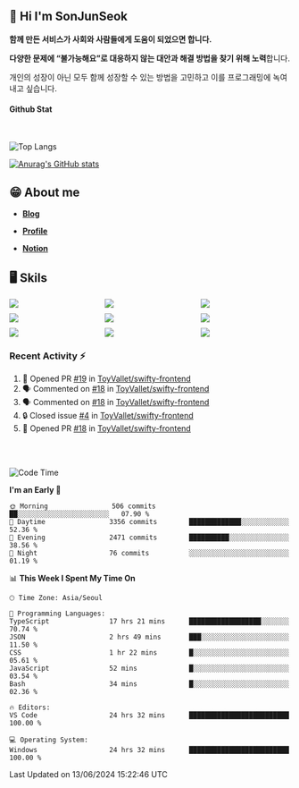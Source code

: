 ## 👋 Hi I'm SonJunSeok

**함께 만든 서비스가 사회와 사람들에게 도움이 되었으면 합니다.** 

**다양한 문제에 “불가능해요”로 대응하지 않는 대안과 해결 방법을 찾기 위해 노력**합니다. 

개인의 성장이 아닌 모두 함께 성장할 수 있는 방법을 고민하고 이를 프로그래밍에 녹여내고 싶습니다.

#### Github Stat
<div style="margin-top:50px;">

![Top Langs](https://github-readme-stats.vercel.app/api/top-langs/?username=kd02109&layout=compact&bg_color=dbf4ff&title_color=67adcc&text_color=67adcc&hide_border=true&show_icons=true&icon_color=67adcc&rank_icon=github&count_private=true&card_width=400px&card_height=300px)

[![Anurag's GitHub stats](https://github-readme-stats.vercel.app/api?username=kd02109&bg_color=dbf4ff&title_color=67adcc&text_color=67adcc&hide_border=true&show_icons=true&icon_color=67adcc&rank_icon=github&count_private=true&card_width=250px)](https://github.com/anuraghazra/github-readme-stats)


</div>



## 😁 About me
-  <a href="https://sonblog.vercel.app/" target="_blank"><strong>Blog</strong></a>

-  <a href="https://nostalgic-marquis-7af.notion.site/Frontend-Engineer-ec9b6e38c7824e7fb7f6fca4fc8564a5?pvs=74" target="_blank"><strong>Profile</strong></a>

-  <a href="https://nostalgic-marquis-7af.notion.site/Front-End-f0f3b7fcec3045c482c1cd33dfcf2abc?pvs=74" target="_blank"><strong>Notion</strong></a>

## 🖥️ Skils


<div style="display:grid; grid-template-rows:repeat(3, 1fr); grid-template-columns:repeat(3, 1fr); gap:10px">
  <img src="https://img.shields.io/badge/javascript-F7DF1E?style=flat-square&logo=javascript&logoColor=black"> 
  <img src="https://img.shields.io/badge/typescript-3178C6?style=flat-square&logo=typescript&logoColor=white"/>
  <img src="https://img.shields.io/badge/react-61DAFB?style=flat-square&logo=react&logoColor=black"/>
  <img src="https://img.shields.io/badge/redux-764ABC?style=flat-square&logo=redux&logoColor=white"/>
  <img src="https://img.shields.io/badge/styledcomponents-DB7093?style=flat-square&logo=styledcomponents&logoColor=white"/>
  <img src="https://img.shields.io/badge/tailwindcss-06B6D4?style=flat-square&logo=tailwindcss&logoColor=white"/>
  <img src="https://img.shields.io/badge/reactquery-FF4154?style=flat-square&logo=reactquery&logoColor=white"/>
  <img src="https://img.shields.io/badge/Next.js-B4B4DC?style=flat&logo=Next.js&logoColor=black"/>
  <img src="https://img.shields.io/badge/reactrouter-CA4245?style=flat-square&logo=reactrouter&logoColor=white"/>
</div>

### Recent Activity :zap:
<!--START_SECTION:activity-->
1. 💪 Opened PR [#19](https://github.com/ToyVallet/swifty-frontend/pull/19) in [ToyVallet/swifty-frontend](https://github.com/ToyVallet/swifty-frontend)
2. 🗣 Commented on [#18](https://github.com/ToyVallet/swifty-frontend/pull/18#issuecomment-2164940388) in [ToyVallet/swifty-frontend](https://github.com/ToyVallet/swifty-frontend)
3. 🗣 Commented on [#18](https://github.com/ToyVallet/swifty-frontend/pull/18#issuecomment-2164167395) in [ToyVallet/swifty-frontend](https://github.com/ToyVallet/swifty-frontend)
4. 🔒 Closed issue [#4](https://github.com/ToyVallet/swifty-frontend/issues/4) in [ToyVallet/swifty-frontend](https://github.com/ToyVallet/swifty-frontend)
5. 💪 Opened PR [#18](https://github.com/ToyVallet/swifty-frontend/pull/18) in [ToyVallet/swifty-frontend](https://github.com/ToyVallet/swifty-frontend)
<!--END_SECTION:activity-->

<br/>
<br/>

<!--START_SECTION:waka-->
![Code Time](http://img.shields.io/badge/Code%20Time-1%2C757%20hrs%209%20mins-blue)

**I'm an Early 🐤** 

```text
🌞 Morning                506 commits         ██░░░░░░░░░░░░░░░░░░░░░░░   07.90 % 
🌆 Daytime                3356 commits        █████████████░░░░░░░░░░░░   52.36 % 
🌃 Evening                2471 commits        ██████████░░░░░░░░░░░░░░░   38.56 % 
🌙 Night                  76 commits          ░░░░░░░░░░░░░░░░░░░░░░░░░   01.19 % 
```


📊 **This Week I Spent My Time On** 

```text
🕑︎ Time Zone: Asia/Seoul

💬 Programming Languages: 
TypeScript               17 hrs 21 mins      ██████████████████░░░░░░░   70.74 % 
JSON                     2 hrs 49 mins       ███░░░░░░░░░░░░░░░░░░░░░░   11.50 % 
CSS                      1 hr 22 mins        █░░░░░░░░░░░░░░░░░░░░░░░░   05.61 % 
JavaScript               52 mins             █░░░░░░░░░░░░░░░░░░░░░░░░   03.54 % 
Bash                     34 mins             █░░░░░░░░░░░░░░░░░░░░░░░░   02.36 % 

🔥 Editors: 
VS Code                  24 hrs 32 mins      █████████████████████████   100.00 % 

💻 Operating System: 
Windows                  24 hrs 32 mins      █████████████████████████   100.00 % 
```


 Last Updated on 13/06/2024 15:22:46 UTC
<!--END_SECTION:waka-->
